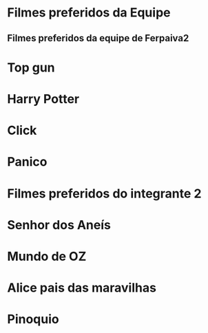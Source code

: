 # Filmes preferidos da Equipe

## Filmes preferidos da equipe de Ferpaiva2

# Top gun
# Harry Potter
# Click
# Panico

# Filmes preferidos do integrante 2

# Senhor dos Aneís
# Mundo de OZ
# Alice pais das maravilhas
# Pinoquio
